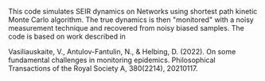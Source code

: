 This code simulates SEIR dynamics on Networks using shortest path kinetic Monte Carlo algorithm. The true dynamics is then "monitored" with a noisy measurement technique and recovered from noisy biased samples. The code is based on work described in 

Vasiliauskaite, V., Antulov-Fantulin, N., & Helbing, D. (2022). On some fundamental challenges in monitoring epidemics. Philosophical Transactions of the Royal Society A, 380(2214), 20210117.
